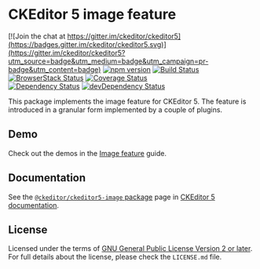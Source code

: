 CKEditor 5 image feature
========================================

[![Join the chat at https://gitter.im/ckeditor/ckeditor5](https://badges.gitter.im/ckeditor/ckeditor5.svg)](https://gitter.im/ckeditor/ckeditor5?utm_source=badge&utm_medium=badge&utm_campaign=pr-badge&utm_content=badge)
[![npm version](https://badge.fury.io/js/%40ckeditor%2Fckeditor5-image.svg)](https://www.npmjs.com/package/@ckeditor/ckeditor5-image)
[![Build Status](https://travis-ci.org/ckeditor/ckeditor5-image.svg?branch=master)](https://travis-ci.org/ckeditor/ckeditor5-image)
[![BrowserStack Status](https://automate.browserstack.com/automate/badge.svg?badge_key=d3hvenZqQVZERFQ5d09FWXdyT0ozVXhLaVltRFRjTTUyZGpvQWNmWVhUUT0tLUZqNlJ1YWRUd0RvdEVOaEptM1B2Q0E9PQ==--c9d3dee40b9b4471ff3fb516d9ecf8d09292c7e0)](https://automate.browserstack.com/public-build/d3hvenZqQVZERFQ5d09FWXdyT0ozVXhLaVltRFRjTTUyZGpvQWNmWVhUUT0tLUZqNlJ1YWRUd0RvdEVOaEptM1B2Q0E9PQ==--c9d3dee40b9b4471ff3fb516d9ecf8d09292c7e0)
[![Coverage Status](https://coveralls.io/repos/github/ckeditor/ckeditor5-image/badge.svg?branch=master)](https://coveralls.io/github/ckeditor/ckeditor5-image?branch=master)
<br>
[![Dependency Status](https://david-dm.org/ckeditor/ckeditor5-image/status.svg)](https://david-dm.org/ckeditor/ckeditor5-image)
[![devDependency Status](https://david-dm.org/ckeditor/ckeditor5-image/dev-status.svg)](https://david-dm.org/ckeditor/ckeditor5-image?type=dev)

This package implements the image feature for CKEditor 5. The feature is introduced in a granular form implemented by a couple of plugins.

## Demo

Check out the demos in the [Image feature](https://ckeditor.com/docs/ckeditor5/latest/features/image.html) guide.

## Documentation

See the [`@ckeditor/ckeditor5-image` package](https://ckeditor.com/docs/ckeditor5/latest/api/image.html) page in [CKEditor 5 documentation](https://ckeditor.com/docs/ckeditor5/latest/).

## License

Licensed under the terms of [GNU General Public License Version 2 or later](http://www.gnu.org/licenses/gpl.html). For full details about the license, please check the `LICENSE.md` file.
